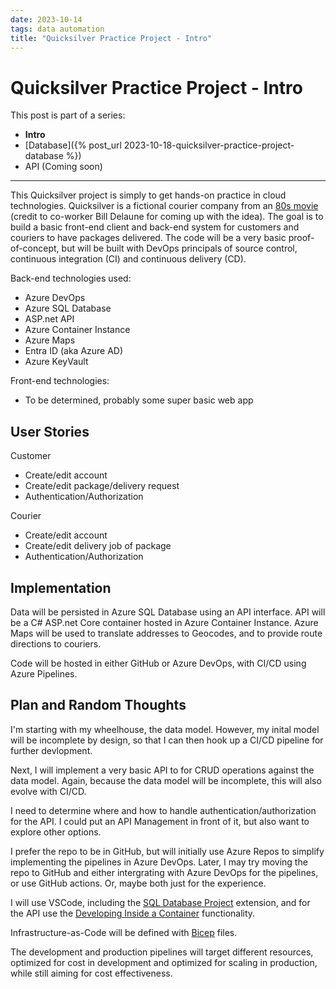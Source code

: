 ```yaml
---
date: 2023-10-14
tags: data automation
title: "Quicksilver Practice Project - Intro"
---
```

# Quicksilver Practice Project - Intro

This post is part of a series:

- **Intro**
- [Database]({% post_url 2023-10-18-quicksilver-practice-project-database %})
- API (Coming soon)

---

This Quicksilver project is simply to get hands-on practice in cloud technologies. Quicksilver is a fictional courier company from an [80s movie](https://www.imdb.com/title/tt0091814/?ref_=nv_sr_srsg_0_tt_5_nm_3_q_quicksilver) (credit to co-worker Bill Delaune for coming up with the idea). The goal is to build a basic front-end client and back-end system for customers and couriers to have packages delivered. The code will be a very basic proof-of-concept, but will be built with DevOps principals of source control, continuous integration (CI) and continuous delivery (CD).

Back-end technologies used:

- Azure DevOps
- Azure SQL Database
- ASP.net API
- Azure Container Instance
- Azure Maps
- Entra ID (aka Azure AD)
- Azure KeyVault

Front-end technologies:

- To be determined, probably some super basic web app

## User Stories

Customer

- Create/edit account
- Create/edit package/delivery request
- Authentication/Authorization

Courier

- Create/edit account
- Create/edit delivery job of package
- Authentication/Authorization

## Implementation

Data will be persisted in Azure SQL Database using an API interface. API will be a C# ASP.net Core container hosted in Azure Container Instance. Azure Maps will be used to translate addresses to Geocodes, and to provide route directions to couriers.

Code will be hosted in either GitHub or Azure DevOps, with CI/CD using Azure Pipelines.

## Plan and Random Thoughts

I'm starting with my wheelhouse, the data model. However, my inital model will be incomplete by design, so that I can then hook up a CI/CD pipeline for further devlopment.

Next, I will implement a very basic API to for CRUD operations against the data model. Again, because the data model will be incomplete, this will also evolve with CI/CD.

I need to determine where and how to handle authentication/authorization for the API. I could put an API Management in front of it, but also want to explore other options.

I prefer the repo to be in GitHub, but will initially use Azure Repos to simplify implementing the pipelines in Azure DevOps. Later, I may try moving the repo to GitHub and either intergrating with Azure DevOps for the pipelines, or use GitHub actions. Or, maybe both just for the experience.

I will use VSCode, including the [SQL Database Project](https://marketplace.visualstudio.com/items?itemName=ms-mssql.sql-database-projects-vscode) extension, and for the API use the [Developing Inside a Container](https://code.visualstudio.com/docs/devcontainers/containers) functionality.

Infrastructure-as-Code will be defined with [Bicep](https://learn.microsoft.com/en-us/azure/azure-resource-manager/bicep/overview?tabs=bicep) files.

The development and production pipelines will target different resources, optimized for cost in development and optimized for scaling in production, while still aiming for cost effectiveness.

